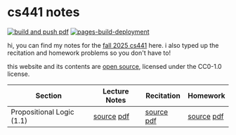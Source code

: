 # cs441 notes
[![build and push pdf](https://github.com/drnfns/cs441/actions/workflows/build.yml/badge.svg)](https://github.com/drnfns/cs441/actions/workflows/build.yml) [![pages-build-deployment](https://github.com/drnfns/cs441/actions/workflows/pages/pages-build-deployment/badge.svg)](https://github.com/drnfns/cs441/actions/workflows/pages/pages-build-deployment)

hi, you can find my notes for the
[fall 2025 cs441](https://nineil.github.io/courses/fall25_cs441/) here. i also
typed up the recitation and homework problems so you don't have to!

this website and its contents are <a href="https://github.com/drnfns/cs441">open source</a>, licensed under the CC0-1.0 license.

| Section                   | Lecture Notes                                                                                                                                    | Recitation                                                                                                                               | Homework                                                                                                                              |
| ------------------------- | ------------------------------------------------------------------------------------------------------------------------------------------------ | ---------------------------------------------------------------------------------------------------------------------------------------- | ------------------------------------------------------------------------------------------------------------------------------------- |
| Propositional Logic (1.1) | [source](https://github.com/drnfns/cs441/blob/trunk/lec/proplogic.typ) [pdf](https://drnfns.github.io/cs441/pdfs/proplogic.pdf) | [source](https://github.com/drnfns/cs441/blob/trunk/rec/rec_1.typ) [pdf](https://drnfns.github.io/cs441/pdfs/rec_1.pdf) | [source](https://github.com/drnfns/cs441/blob/trunk/hw/hw_1.typ) [pdf](https://drnfns.github.io/cs441/pdfs/hw_1.pdf) |
